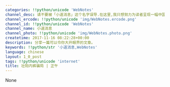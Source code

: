 ```yaml
---
categories: !!python/unicode 'WebNotes'
channel_desc: 请不要被「小道消息」这个名字误导.在这里,我只想努力为读者呈现一幅中国互联网的清明上河图.
channel_ercode: !!python/unicode 'img/WebNotes.ercode.png'
channel_id: !!python/unicode 'WebNotes'
channel_name: 小道消息
channel_photo: !!python/unicode 'img/WebNotes.photo.png'
createtime: 2017-11-16 08:22:28+00:00
description: 分享一篇可以令你大开眼界的文章。
keywords: !!python/str '小道消息,WebNotes'
language: chinese
layout: 1_0_post
tags: !!python/unicode 'internet'
title: 壮阳内裤骗局 | 正午
---
```

None